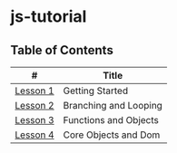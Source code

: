 # js-tutorial

## Table of Contents
\# | Title  
--- | ---
[Lesson 1](https://github.com/icon-ramico/js-tutorial/tree/main/Lesson_01) | Getting Started
[Lesson 2](https://github.com/icon-ramico/js-tutorial/tree/main/Lesson_02) | Branching and Looping
[Lesson 3](https://github.com/icon-ramico/js-tutorial/tree/main/Lesson_03) | Functions and Objects
[Lesson 4](https://github.com/icon-ramico/js-tutorial/tree/main/Lesson_04) | Core Objects and Dom 

